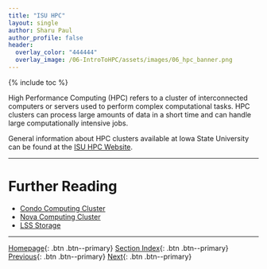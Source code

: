 ```yaml
---
title: "ISU HPC"
layout: single
author: Sharu Paul
author_profile: false
header:
  overlay_color: "444444"
  overlay_image: /06-IntroToHPC/assets/images/06_hpc_banner.png
---
```


{% include toc %}

High Performance Computing (HPC) refers to a cluster of interconnected computers or servers used to perform complex computational tasks. HPC clusters can process large amounts of data in a short time and can handle large computationally intensive jobs.

General information about HPC clusters available at Iowa State University can be found at the <a href="https://www.hpc.iastate.edu/" target="_blank">ISU HPC Website</a>.
<br>

___
# Further Reading
* [Condo Computing Cluster](02-isu-hpc-condo-cluster)
* [Nova Computing Cluster](03-isu-hpc-nova-cluster)
* [LSS Storage](04-isu-hpc-lss-storage)

___

[Homepage](../../../index.md){: .btn  .btn--primary}
[Section Index](../../00-IntroToHPC-LandingPage){: .btn  .btn--primary}
[Previous](../02-SCINET/04-scinet-juno-storage){: .btn  .btn--primary}
[Next](02-isu-hpc-condo-cluster){: .btn  .btn--primary}

